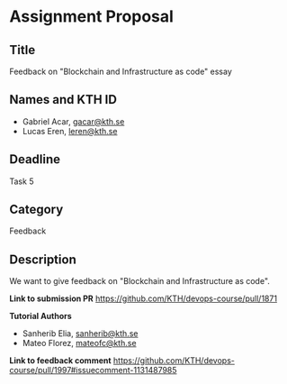 # Assignment Proposal

## Title

Feedback on "Blockchain and Infrastructure as code" essay

## Names and KTH ID

- Gabriel Acar, gacar@kth.se
- Lucas Eren, leren@kth.se

## Deadline

Task 5

## Category

Feedback

## Description

We want to give feedback on "Blockchain and Infrastructure as code".

**Link to submission PR**
https://github.com/KTH/devops-course/pull/1871

**Tutorial Authors**
- Sanherib Elia, sanherib@kth.se
- Mateo Florez, mateofc@kth.se

**Link to feedback comment**
https://github.com/KTH/devops-course/pull/1997#issuecomment-1131487985
